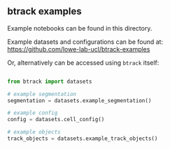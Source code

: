 btrack examples
------------------------

Example notebooks can be found in this directory.

Example datasets and configurations can be found at:
https://github.com/lowe-lab-ucl/btrack-examples

Or, alternatively can be accessed using `btrack` itself:

```python

from btrack import datasets

# example segmentation
segmentation = datasets.example_segmentation()

# example config
config = datasets.cell_config()

# example objects
track_objects = datasets.example_track_objects()
```
